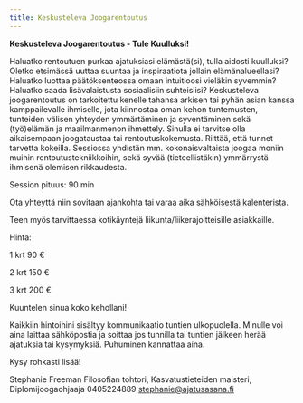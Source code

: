 ```yaml
---
title: Keskusteleva Joogarentoutus
---
```


**Keskusteleva Joogarentoutus  - Tule Kuulluksi!**

Haluatko rentoutuen purkaa ajatuksiasi elämästä(si), tulla aidosti kuulluksi?  Oletko etsimässä uuttaa suuntaa ja inspiraatiota jollain elämänalueellasi? Haluatko luottaa päätöksenteossa omaan intuitioosi vieläkin syvemmin? Haluatko saada lisävalaistusta sosiaalisiin suhteisiisi? Keskusteleva joogarentoutus on tarkoitettu kenelle tahansa arkisen tai pyhän asian kanssa kamppailevalle ihmiselle, jota kiinnostaa oman kehon tuntemusten, tunteiden välisen yhteyden ymmärtäminen ja syventäminen sekä (työ)elämän ja maailmanmenon ihmettely. Sinulla ei tarvitse olla aikaisempaan joogataustaa tai rentoutuskokemusta. Riittää, että tunnet tarvetta kokeilla. Sessiossa yhdistän mm. kokonaisvaltaista joogaa moniin muihin rentoutustekniikkoihin, sekä syvää (tieteellistäkin) ymmärrystä ihmisenä olemisen rikkaudesta.

Session pituus: 90 min

Ota yhteyttä niin sovitaan ajankohta tai varaa aika <span class="ajanvaraus-link">[sähköisestä kalenterista](ajanvaraus.html)</span>.

Teen myös tarvittaessa kotikäyntejä liikunta/liikerajoitteisille asiakkaille.

Hinta:   

 1 krt   90 €

 2 krt  150 €

 3 krt  200 €


Kuuntelen sinua koko kehollani!

Kaikkiin hintoihini sisältyy kommunikaatio tuntien ulkopuolella. Minulle voi aina laittaa sähköpostia ja soittaa jos tunnilla tai tuntien jälkeen herää ajatuksia tai kysymyksiä. Puhuminen kannattaa aina.

Kysy rohkasti lisää!

Stephanie Freeman
Filosofian tohtori, Kasvatustieteiden maisteri, Diplomijoogaohjaaja
0405224889
stephanie@ajatusasana.fi


